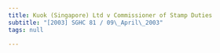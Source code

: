```yaml
---
title: Kuok (Singapore) Ltd v Commissioner of Stamp Duties
subtitle: "[2003] SGHC 81 / 09\_April\_2003"
tags: null

---
```


